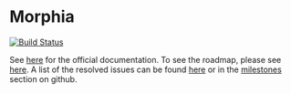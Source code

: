 # Morphia

[![Build Status](https://github.com/MorphiaOrg/morphia/actions/workflows/build.yml/badge.svg)](https://github.com/MorphiaOrg/morphia/actions?query=workflow%3ATests)

See [here](https://morphia.dev) for the official documentation.  To see the roadmap, please see [here](Roadmap.md).  A 
list of the resolved issues can be found [here](CHANGELOG.md) or in the [milestones](https://github.com/MorphiaOrg/morphia/milestones) 
section on github.
